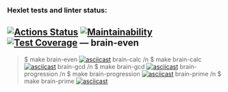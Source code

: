 ### Hexlet tests and linter status:
[![Actions Status](https://github.com/LevKrestuaninov/fullstack-javascript-project-44/workflows/hexlet-check/badge.svg)](https://github.com/LevKrestuaninov/fullstack-javascript-project-44/actions)
[![Maintainability](https://api.codeclimate.com/v1/badges/62c1bb3360cd71acb58f/maintainability)](https://codeclimate.com/github/LevKrestuaninov/fullstack-javascript-project-44/maintainability)
[![Test Coverage](https://api.codeclimate.com/v1/badges/62c1bb3360cd71acb58f/test_coverage)](https://codeclimate.com/github/LevKrestuaninov/fullstack-javascript-project-44/test_coverage)
— brain-even 
---
> $ make brain-even
[![asciicast](https://asciinema.org/a/U03pGSy05GIkz1e4NQjtnIAAU.svg)](https://asciinema.org/a/U03pGSy05GIkz1e4NQjtnIAAU)
brain-calc /n
$ make brain-calc
[![asciicast](https://asciinema.org/a/bpP4wwVCdqlGmpXpWkzS4F4LN.svg)](https://asciinema.org/a/bpP4wwVCdqlGmpXpWkzS4F4LN)
brain-gcd /n
$ make brain-gcd
[![asciicast](https://asciinema.org/a/CMVMfQGcdtLjJwExkCXjFdlD5.svg)](https://asciinema.org/a/CMVMfQGcdtLjJwExkCXjFdlD5)
brain-progression /n
$ make brain-progression
[![asciicast](https://asciinema.org/a/4RKIzty7GgeWTjH9VPItU6P3G.svg)](https://asciinema.org/a/4RKIzty7GgeWTjH9VPItU6P3G)
brain-prime /n
$ make brain-prime
[![asciicast](https://asciinema.org/a/rsEFU2RnomqhfJLWU8gJgvpJ5.svg)](https://asciinema.org/a/rsEFU2RnomqhfJLWU8gJgvpJ5)